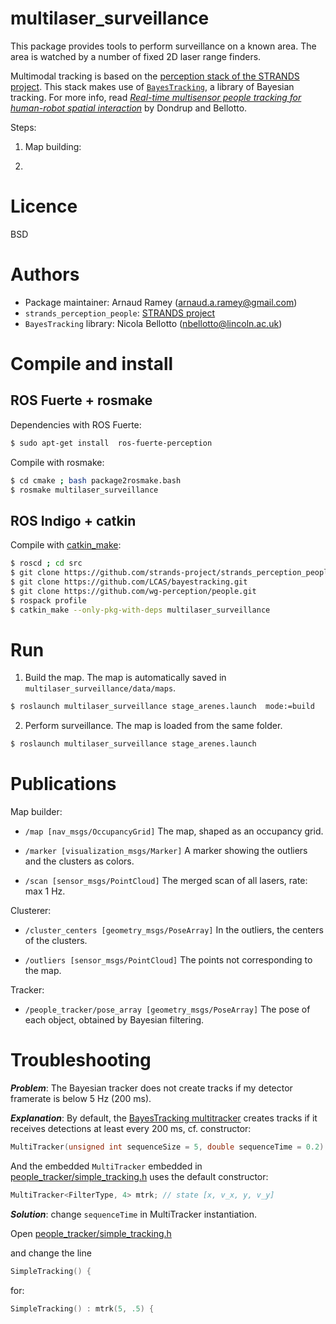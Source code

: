 multilaser_surveillance
=======================

This package provides tools to perform surveillance on a known area.
The area is watched by a number of fixed 2D laser range finders.

Multimodal tracking is based on the
[perception stack of the STRANDS project](https://github.com/strands-project/strands_perception_people).
This stack makes use of
[```BayesTracking```](https://github.com/LCAS/bayestracking),
a library of Bayesian tracking.
For more info, read
*[Real-time multisensor people tracking for human-robot spatial interaction](http://eprints.lincoln.ac.uk/17545/)*
by Dondrup and Bellotto.

Steps:

1) Map building:

2)


Licence
=======

BSD


Authors
=======

  - Package maintainer: Arnaud Ramey (arnaud.a.ramey@gmail.com)
  - ```strands_perception_people```: [STRANDS project](http://strands.acin.tuwien.ac.at/)
  - ```BayesTracking``` library: Nicola Bellotto (nbellotto@lincoln.ac.uk)

Compile and install
===================

ROS Fuerte + rosmake
--------------------

Dependencies with ROS Fuerte:

```bash
$ sudo apt-get install  ros-fuerte-perception
```

Compile with rosmake:

```bash
$ cd cmake ; bash package2rosmake.bash
$ rosmake multilaser_surveillance
```

ROS Indigo + catkin
-------------------

Compile with [catkin_make](http://wiki.ros.org/catkin/commands/catkin_make):

```bash
$ roscd ; cd src
$ git clone https://github.com/strands-project/strands_perception_people.git
$ git clone https://github.com/LCAS/bayestracking.git
$ git clone https://github.com/wg-perception/people.git
$ rospack profile
$ catkin_make --only-pkg-with-deps multilaser_surveillance
```

Run
===

  1) Build the map.
    The map is automatically saved in `multilaser_surveillance/data/maps`.

```bash
$ roslaunch multilaser_surveillance stage_arenes.launch  mode:=build
```

  2) Perform surveillance.
    The map is loaded from the same folder.

```bash
$ roslaunch multilaser_surveillance stage_arenes.launch
```

Publications
============

Map builder:

  * `/map [nav_msgs/OccupancyGrid]`
    The map, shaped as an occupancy grid.

  * `/marker [visualization_msgs/Marker]`
    A marker showing the outliers and the clusters as colors.

  * `/scan [sensor_msgs/PointCloud]`
    The merged scan of all lasers, rate: max 1 Hz.

Clusterer:

  * `/cluster_centers [geometry_msgs/PoseArray]`
    In the outliers, the centers of the clusters.

  * `/outliers [sensor_msgs/PointCloud]`
    The points not corresponding to the map.

Tracker:

  * `/people_tracker/pose_array [geometry_msgs/PoseArray]`
    The pose of each object, obtained by Bayesian filtering.


Troubleshooting
===============

***Problem***:
The Bayesian tracker does not create tracks
if my detector framerate is below 5 Hz (200 ms).

***Explanation***:
By default, the [BayesTracking multitracker](https://github.com/LCAS/bayestracking/blob/dba55e38d59159d6d7a9ef70dd17909e4bdc3084/include/bayes_tracking/multitracker.h) creates tracks if it receives detections at least every 200 ms,
cf. constructor:

```cpp
MultiTracker(unsigned int sequenceSize = 5, double sequenceTime = 0.2)
```

And the embedded ```MultiTracker``` embedded in  [people_tracker/simple_tracking.h](https://github.com/strands-project/strands_perception_people/blob/ac2318f80ca8aeaa28c19a0393bdb0b39edd4a18/bayes_people_tracker/include/bayes_people_tracker/simple_tracking.h)
uses the default constructor:

```cpp
MultiTracker<FilterType, 4> mtrk; // state [x, v_x, y, v_y]
```

***Solution***:
change ```sequenceTime``` in MultiTracker instantiation.

Open
[people_tracker/simple_tracking.h](https://github.com/strands-project/strands_perception_people/blob/ac2318f80ca8aeaa28c19a0393bdb0b39edd4a18/bayes_people_tracker/include/bayes_people_tracker/simple_tracking.h)

and change the line

```cpp
SimpleTracking() {
```

for:

```cpp
SimpleTracking() : mtrk(5, .5) {
```
